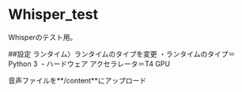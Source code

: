 # Whisper_test
Whisperのテスト用。

##設定
ランタイム〉ランタイムのタイプを変更
・ランタイムのタイプ＝Python 3
・ハードウェア アクセラレータ＝T4 GPU

 音声ファイルを**/content**にアップロード
